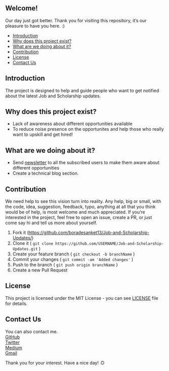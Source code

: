 
## Welcome! 
Our day just got better. Thank you for visiting this repository, it’s our pleasure to have you here. :)

* [Introduction](#introduction)
* [Why does this project exist?](#why-does-this-project-exist)
* [What are we doing about it?](#what-are-we-doing-about-it)
* [Contribution](#contribution)
* [License](#license)
* [Contact Us](#contact-us)

## Introduction
The project is designed to help and guide people who want to get notified about the latest Job and Scholarship updates.

## Why does this project exist?
- Lack of awareness about different opportunities available
- To reduce noise presence on the opportunites and help those who really want to upskill and get hired!

## What are we doing about it?
- Send [newsletter](https://www.getrevue.co/profile/boradesanket13) to all the subscribed users to make them aware about different opportunities
- Create a technical blog section.

## Contribution
We need help to see this vision turn into reality. Any help, big or small, with the code, idea, suggestion, feedback, typo, anything at all that you think would be of help, is most welcome and much appreciated.
If you’re interested in the project, feel free to open an issue, create a PR, or just come say hi and tell us more about yourself.
1. Fork it (<https://github.com/boradesanket13/Job-and-Scholarship-Updates/>)
2. Clone it ( `git clone https://github.com/USERNAME/Job-and-Scholarship-Updates.git` )
3. Create your feature branch ( `git checkout -b branchName` )
4. Commit your changes ( `git commit -am 'Added changes'` )
5. Push to the branch ( `git push origin branchName` )
6. Create a new Pull Request

## License
This project is licensed under the MIT License - you can see [LICENSE](https://github.com/Job-and-Scholarship-Updates/blob/master/LICENSE) file for details.

## Contact Us
 You can also contact me. <br>
[GitHub](https://github.com/boradesanket13) <br>
[Twitter](https://twitter.com/boradesanket13) <br>
[Medium](https://medium.com/boradesanket13) <br>
[Gmail](boradesnket13@gmail.com)


Thank you for your interest. Have a nice day! :D
